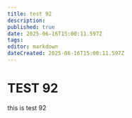 ```yaml
---
title: test 92
description: 
published: true
date: 2025-06-16T15:00:11.597Z
tags: 
editor: markdown
dateCreated: 2025-06-16T15:00:11.597Z
---
```


# TEST 92
this is test 92
